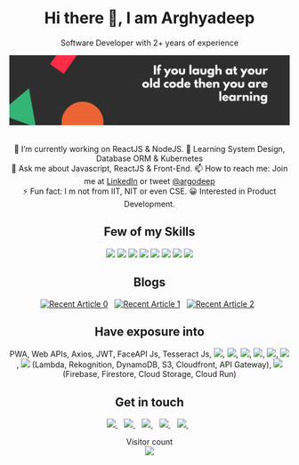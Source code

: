 <h1 align='center'>Hi there 👋, I am Arghyadeep</h1>

<p align='center'>Software Developer with 2+ years of experience</p>

![](https://raw.githubusercontent.com/argodeep/argodeep/master/cover-new.png)

<p align='center'>
 <br> 🔭 I’m currently working on ReactJS & NodeJS.
 🌱 Learning System Design, Database ORM & Kubernetes
 <br> 💬 Ask me about Javascript, ReactJS & Front-End.
 📫 How to reach me: Join me at <a target="_blank" href="https://www.linkedin.com/in/argodeep">LinkedIn</a> or tweet <a target="_blank" href="https://twitter.com/argodeep">@argodeep</a>
 <br> ⚡ Fun fact: I m not from IIT, NIT or even CSE.
 😀 Interested in Product Development.
</p>

<h2 align='center'>
  Few of my Skills
</h2>

<p align='center'>
 <img src="https://img.shields.io/badge/javascript%20-%23323330.svg?&style=for-the-badge&logo=javascript&logoColor=%23F7DF1E" />
 <img src="https://img.shields.io/badge/html5%20-%23E34F26.svg?&style=for-the-badge&logo=html5&logoColor=white" />    
 <img src="https://img.shields.io/badge/css3%20-%231572B6.svg?&style=for-the-badge&logo=css3&logoColor=white" />
 <img src="https://img.shields.io/badge/react%20-%2320232a.svg?&style=for-the-badge&logo=react&logoColor=%2361DAFB" />    
 <img src="https://img.shields.io/badge/angular%20-%23DD0031.svg?&style=for-the-badge&logo=angular&logoColor=white" />
 <img src="https://img.shields.io/badge/node.js%20-%2343853D.svg?&style=for-the-badge&logo=node.js&logoColor=white" />
 <img src="https://img.shields.io/badge/redux%20-%23593d88.svg?&style=for-the-badge&logo=redux&logoColor=white" />
 <img src="https://img.shields.io/badge/typescript%20-%23007ACC.svg?&style=for-the-badge&logo=typescript&logoColor=white" />
</p>

<h2 align='center'>
  Blogs
</h2>

<p align='center'>
 <a target="_blank" href="https://github-readme-medium-recent-article.vercel.app/medium/@arghyadeepJS/0"><img src="https://github-readme-medium-recent-article.vercel.app/medium/@arghyadeepJS/0" alt="Recent Article 0"></a>&nbsp;&nbsp;
 <a target="_blank" href="https://github-readme-medium-recent-article.vercel.app/medium/@arghyadeepJS/1"><img src="https://github-readme-medium-recent-article.vercel.app/medium/@arghyadeepJS/1" alt="Recent Article 1"></a>&nbsp;&nbsp;
 <a target="_blank" href="https://github-readme-medium-recent-article.vercel.app/medium/@arghyadeepJS/2"><img src="https://github-readme-medium-recent-article.vercel.app/medium/@arghyadeepJS/2" alt="Recent Article 2"></a>&nbsp;&nbsp;
</p>

<h2 align='center'>
  Have exposure into
</h2>

<p align='center'>
  PWA, Web APIs, Axios, JWT, FaceAPI Js, Tesseract Js,  <img src="https://img.shields.io/badge/react_native%20-%2320232a.svg?&style=for-the-badge&logo=react&logoColor=%2361DAFB" />,  <img src="https://img.shields.io/badge/bootstrap%20-%23563D7C.svg?&style=for-the-badge&logo=bootstrap&logoColor=white" />, <img src="https://img.shields.io/badge/material%20ui%20-%230081CB.svg?&style=for-the-badge&logo=material-ui&logoColor=white" />, <img src="https://img.shields.io/badge/express.js%20-%23404d59.svg?logo=express-js&logoColor=white&style=for-the-badge" />, <img src="https://img.shields.io/badge/postgres-%23316192.svg?&style=for-the-badge&logo=postgresql&logoColor=white" />, <img src="https://img.shields.io/badge/MongoDB-%234ea94b.svg?&style=for-the-badge&logo=mongodb&logoColor=white" />, <img src="https://img.shields.io/badge/Amazon%20AWS-%23232F3E?logo=amazon-aws&logoColor=white&style=for-the-badge" /> (Lambda, Rekognition, DynamoDB, S3, Cloudfront, API Gateway), <img src="https://img.shields.io/badge/Google%20Cloud-%234285F4?logo=google-cloud&logoColor=white&style=for-the-badge" /> (Firebase, Firestore, Cloud Storage, Cloud Run)
</p>

<!-- <h2 align='center'>Checkout My Resume</h2>
<details align="center"> 
 <summary>Download</summary>
 <a target="_blank" href="https://github.com/argodeep/argodeep/raw/master/Arghyadeep-resume.pdf">Click Here</a>
</details> -->

<h2 align='center'>
  Get in touch
</h2>

<p align='center'>
  <a target="_blank" href="https://www.linkedin.com/in/argodeep">
    <img src="https://img.shields.io/badge/linkedin-%230077B5.svg?&style=for-the-badge&logo=linkedin&logoColor=white" />
  </a>&nbsp;&nbsp;
  <a target="_blank" href="https://twitter.com/argodeep">
    <img src="https://img.shields.io/badge/twitter-%231DA1F2.svg?&style=for-the-badge&logo=twitter&logoColor=white" />        
  </a>&nbsp;&nbsp;
  <a target="_blank" href="https://github.com/argodeep">
    <img src="https://img.shields.io/badge/github-%23100000.svg?&style=for-the-badge&logo=github&logoColor=white" />        
  </a>&nbsp;&nbsp;
   <a target="_blank" href="https://www.youtube.com/channel/UC1uhyZ_nyoAYyqEUd9rQT4g">
    <img src="https://img.shields.io/badge/youtube-%23FF0000.svg?&style=for-the-badge&logo=youtube&logoColor=white" />        
  </a>&nbsp;&nbsp;
   <a target="_blank" href="https://medium.com/@arghyadeepJS">
    <img src="https://img.shields.io/badge/medium-%2312100E.svg?&style=for-the-badge&logo=medium&logoColor=white" />        
  </a>&nbsp;&nbsp;
</p>
 
<p align="center"> 
  Visitor count<br>
  <img src="https://profile-counter.glitch.me/argodeep/count.svg" />
</p>
